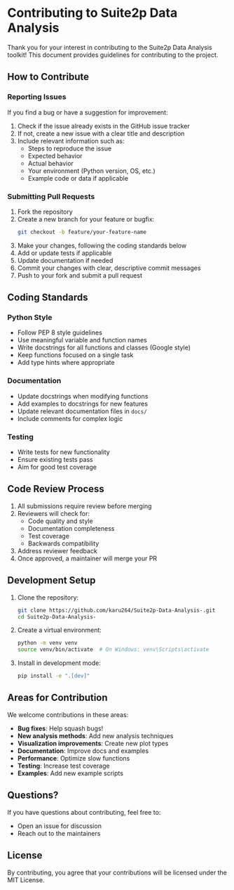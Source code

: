# Contributing to Suite2p Data Analysis

Thank you for your interest in contributing to the Suite2p Data Analysis toolkit! This document provides guidelines for contributing to the project.

## How to Contribute

### Reporting Issues

If you find a bug or have a suggestion for improvement:

1. Check if the issue already exists in the GitHub issue tracker
2. If not, create a new issue with a clear title and description
3. Include relevant information such as:
   - Steps to reproduce the issue
   - Expected behavior
   - Actual behavior
   - Your environment (Python version, OS, etc.)
   - Example code or data if applicable

### Submitting Pull Requests

1. Fork the repository
2. Create a new branch for your feature or bugfix:
   ```bash
   git checkout -b feature/your-feature-name
   ```
3. Make your changes, following the coding standards below
4. Add or update tests if applicable
5. Update documentation if needed
6. Commit your changes with clear, descriptive commit messages
7. Push to your fork and submit a pull request

## Coding Standards

### Python Style

- Follow PEP 8 style guidelines
- Use meaningful variable and function names
- Write docstrings for all functions and classes (Google style)
- Keep functions focused on a single task
- Add type hints where appropriate

### Documentation

- Update docstrings when modifying functions
- Add examples to docstrings for new features
- Update relevant documentation files in `docs/`
- Include comments for complex logic

### Testing

- Write tests for new functionality
- Ensure existing tests pass
- Aim for good test coverage

## Code Review Process

1. All submissions require review before merging
2. Reviewers will check for:
   - Code quality and style
   - Documentation completeness
   - Test coverage
   - Backwards compatibility
3. Address reviewer feedback
4. Once approved, a maintainer will merge your PR

## Development Setup

1. Clone the repository:
   ```bash
   git clone https://github.com/karu264/Suite2p-Data-Analysis-.git
   cd Suite2p-Data-Analysis-
   ```

2. Create a virtual environment:
   ```bash
   python -m venv venv
   source venv/bin/activate  # On Windows: venv\Scripts\activate
   ```

3. Install in development mode:
   ```bash
   pip install -e ".[dev]"
   ```

## Areas for Contribution

We welcome contributions in these areas:

- **Bug fixes**: Help squash bugs!
- **New analysis methods**: Add new analysis techniques
- **Visualization improvements**: Create new plot types
- **Documentation**: Improve docs and examples
- **Performance**: Optimize slow functions
- **Testing**: Increase test coverage
- **Examples**: Add new example scripts

## Questions?

If you have questions about contributing, feel free to:
- Open an issue for discussion
- Reach out to the maintainers

## License

By contributing, you agree that your contributions will be licensed under the MIT License.
